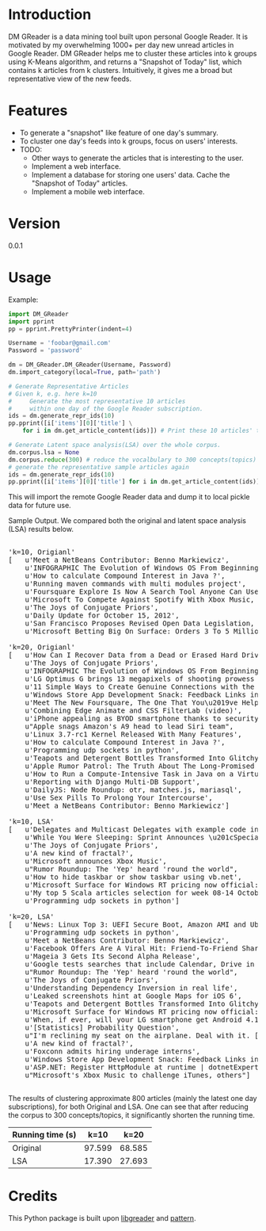 Introduction
==========
DM GReader is a data mining tool built upon personal Google Reader. It is motivated by my overwhelming 1000+ per day new unread articles in Google Reader. DM GReader helps me to cluster these articles into k groups using K-Means algorithm, and returns a "Snapshot of Today" list, which contains k articles from k clusters. Intuitively, it gives me a broad but representative view of the new feeds.

Features
==========
* To generate a "snapshot" like feature of one day's summary.
* To cluster one day's feeds into k groups, focus on users' interests.
* TODO:
    * Other ways to generate the articles that is interesting to the user.
    * Implement a web interface.
    * Implement a database for storing one users' data. Cache the "Snapshot of Today" articles.
    * Implement a mobile web interface.

Version
==========
0.0.1


Usage
==========
Example:

```python
import DM_GReader
import pprint
pp = pprint.PrettyPrinter(indent=4)

Username = 'foobar@gmail.com'
Password = 'password'

dm = DM_GReader.DM_GReader(Username, Password)
dm.import_category(local=True, path='path')

# Generate Representative Articles
# Given k, e.g. here k=10
#     Generate the most representative 10 articles 
#     within one day of the Google Reader subscription.
ids = dm.generate_repr_ids(10)
pp.pprint([i['items'][0]['title'] \
    for i in dm.get_article_content(ids)]) # Print these 10 articles' title

# Generate Latent space analysis(LSA) over the whole corpus.
dm.corpus.lsa = None
dm.corpus.reduce(300) # reduce the vocalbulary to 300 concepts(topics)
# generate the representative sample articles again
ids = dm.generate_repr_ids(10)
pp.pprint([i['items'][0]['title'] for i in dm.get_article_content(ids)]) 
```

This will import the remote Google Reader data and dump it to local pickle data for future use.

Sample Output. We compared both the original and latent space analysis (LSA) results below.

<pre>

'k=10, Origianl'
[   u'Meet a NetBeans Contributor: Benno Markiewicz',
    u'INFOGRAPHIC The Evolution of Windows OS From Beginning to Present',
    u'How to calculate Compound Interest in Java ?',
    u'Running maven commands with multi modules project',
    u'Foursquare Explore Is Now A Search Tool Anyone Can Use, No Check-Ins Required',
    u'Microsoft To Compete Against Spotify With Xbox Music, Available Soon On Xbox, Windows 8, And Windows Phone Devices',
    u'The Joys of Conjugate Priors',
    u'Daily Update for October 15, 2012',
    u'San Francisco Proposes Revised Open Data Legislation, Plans To Hire Chief Data Officer',
    u'Microsoft Betting Big On Surface: Orders 3 To 5 Million Tablets For Q4, Says WSJ']

'k=20, Origianl'
[   u'How Can I Recover Data from a Dead or Erased Hard Drive? [Ask Lifehacker]',
    u'The Joys of Conjugate Priors',
    u'INFOGRAPHIC The Evolution of Windows OS From Beginning to Present',
    u'LG Optimus G brings 13 megapixels of shooting prowess to Sprint on November 11th for $200',
    u'11 Simple Ways to Create Genuine Connections with the People Who Make Failure Impossible',
    u'Windows Store App Development Snack: Feedback Links in Your App',
    u'Meet The New Foursquare, The One That You\u2019ve Helped Build And Continue To Power',
    u'Combining Edge Animate and CSS FilterLab (video)',
    u'iPhone appealing as BYOD smartphone thanks to security warning',
    u"Apple snags Amazon's A9 head to lead Siri team",
    u'Linux 3.7-rc1 Kernel Released With Many Features',
    u'How to calculate Compound Interest in Java ?',
    u'Programming udp sockets in python',
    u'Teapots and Detergent Bottles Transformed Into Glitchy Works Of Art',
    u'Apple Rumor Patrol: The Truth About The Long-Promised iPad Mini',
    u'How to Run a Compute-Intensive Task in Java on a Virtual Machine',
    u'Reporting with Django Multi-DB Support',
    u'DailyJS: Node Roundup: otr, matches.js, mariasql',
    u'Use Sex Pills To Prolong Your Intercourse',
    u'Meet a NetBeans Contributor: Benno Markiewicz']

'k=10, LSA'
[   u'Delegates and Multicast Delegates with example code in C# and VB',
    u'While You Were Sleeping: Sprint Announces \u201cSpecial Webcast\u201d For 4am Eastern Today; $20B Softbank Investment Confirmed?',
    u'The Joys of Conjugate Priors',
    u'A new kind of fractal?',
    u'Microsoft announces Xbox Music',
    u"Rumor Roundup: The 'Yep' heard 'round the world",
    u'How to hide taskbar or show taskbar using vb.net',
    u'Microsoft Surface for Windows RT pricing now official: tablet starts at $499, keyboard not included',
    u'My top 5 Scala articles selection for week 08-14 October',
    u'Programming udp sockets in python']

'k=20, LSA'
[   u'News: Linux Top 3: UEFI Secure Boot, Amazon AMI and Ubuntu 12.10 Donations',
    u'Programming udp sockets in python',
    u'Meet a NetBeans Contributor: Benno Markiewicz',
    u'Facebook Offers Are A Viral Hit: Friend-To-Friend Sharing Drives 3/4s Of Popular Coupon Redemptions',
    u'Mageia 3 Gets Its Second Alpha Release',
    u'Google tests searches that include Calendar, Drive in results',
    u"Rumor Roundup: The 'Yep' heard 'round the world",
    u'The Joys of Conjugate Priors',
    u'Understanding Dependency Inversion in real life',
    u'Leaked screenshots hint at Google Maps for iOS 6',
    u'Teapots and Detergent Bottles Transformed Into Glitchy Works Of Art',
    u'Microsoft Surface for Windows RT pricing now official: tablet starts at $499, keyboard not included',
    u'When, if ever, will your LG smartphone get Android 4.1?',
    u'[Statistics] Probability Question',
    u"I'm reclining my seat on the airplane. Deal with it. [Discussions Of The Day]",
    u'A new kind of fractal?',
    u'Foxconn admits hiring underage interns',
    u'Windows Store App Development Snack: Feedback Links in Your App',
    u'ASP.NET: Register HttpModule at runtime | dotnetExpertGuide.com',
    u"Microsoft's Xbox Music to challenge iTunes, others"]

</pre>

The results of clustering approximate 800 articles (mainly the latest one day subscriptions), for both Original and LSA. One can see that after reducing the corpus to 300 concepts/topics, it significantly shorten the running time.

|Running time (s)|k=10|k=20|
|:-------|:-----:|:-----:|
|Original|97.599|68.585|
|LSA|17.390|27.693|

Credits
==========
This Python package is built upon [libgreader](https://github.com/askedrelic/libgreader) and [pattern](https://github.com/clips/pattern).
